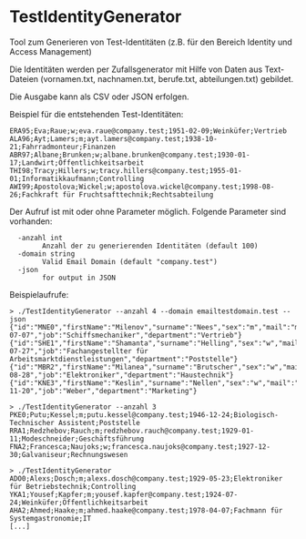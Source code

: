 # TestIdentityGenerator
Tool zum Generieren von Test-Identitäten (z.B. für den Bereich Identity und Access Management)

Die Identitäten werden per Zufallsgenerator mit Hilfe von Daten aus Text-Dateien (vornamen.txt, nachnamen.txt, berufe.txt, abteilungen.txt) gebildet.

Die Ausgabe kann als CSV oder JSON erfolgen.

Beispiel für die entstehenden Test-Identitäten:

```
ERA95;Eva;Raue;w;eva.raue@company.test;1951-02-09;Weinküfer;Vertrieb
ALA96;Ayt;Lamers;m;ayt.lamers@company.test;1938-10-21;Fahrradmonteur;Finanzen
ABR97;Albane;Brunken;w;albane.brunken@company.test;1930-01-17;Landwirt;Öffentlichkeitsarbeit
THI98;Tracy;Hillers;w;tracy.hillers@company.test;1955-01-01;Informatikkaufmann;Controlling
AWI99;Apostolova;Wickel;w;apostolova.wickel@company.test;1998-08-26;Fachkraft für Fruchtsafttechnik;Rechtsabteilung
```


Der Aufruf ist mit oder ohne Parameter möglich. Folgende Parameter sind vorhanden:

```
  -anzahl int
        Anzahl der zu generierenden Identitäten (default 100)
  -domain string
        Valid Email Domain (default "company.test")
  -json
        for output in JSON
```

Beispielaufrufe:

```
> ./TestIdentityGenerator --anzahl 4 --domain emailtestdomain.test --json
{"id":"MNE0","firstName":"Milenov","surname":"Nees","sex":"m","mail":"milenov.nees@emailtestdomain.test","birthday":"1939-07-07","job":"Schiffsmechaniker","department":"Vertrieb"}
{"id":"SHE1","firstName":"Shamanta","surname":"Helling","sex":"w","mail":"shamanta.helling@emailtestdomain.test","birthday":"1962-07-27","job":"Fachangestellter für Arbeitsmarktdienstleistungen","department":"Poststelle"}
{"id":"MBR2","firstName":"Milanea","surname":"Brutscher","sex":"w","mail":"milanea.brutscher@emailtestdomain.test","birthday":"1918-08-28","job":"Elektroniker","department":"Haustechnik"}
{"id":"KNE3","firstName":"Keslin","surname":"Nellen","sex":"w","mail":"keslin.nellen@emailtestdomain.test","birthday":"1932-11-20","job":"Weber","department":"Marketing"}
```

```
> ./TestIdentityGenerator --anzahl 3 
PKE0;Putu;Kessel;m;putu.kessel@company.test;1946-12-24;Biologisch-Technischer Assistent;Poststelle
RRA1;Redzhebov;Rauch;m;redzhebov.rauch@company.test;1929-01-11;Modeschneider;Geschäftsführung
FNA2;Francesca;Naujoks;w;francesca.naujoks@company.test;1927-12-30;Galvaniseur;Rechnungswesen
```

```
> ./TestIdentityGenerator
ADO0;Alexs;Dosch;m;alexs.dosch@company.test;1929-05-23;Elektroniker für Betriebstechnik;Controlling
YKA1;Yousef;Kapfer;m;yousef.kapfer@company.test;1924-07-24;Weinküfer;Öffentlichkeitsarbeit
AHA2;Ahmed;Haake;m;ahmed.haake@company.test;1978-04-07;Fachmann für Systemgastronomie;IT
[...]
```